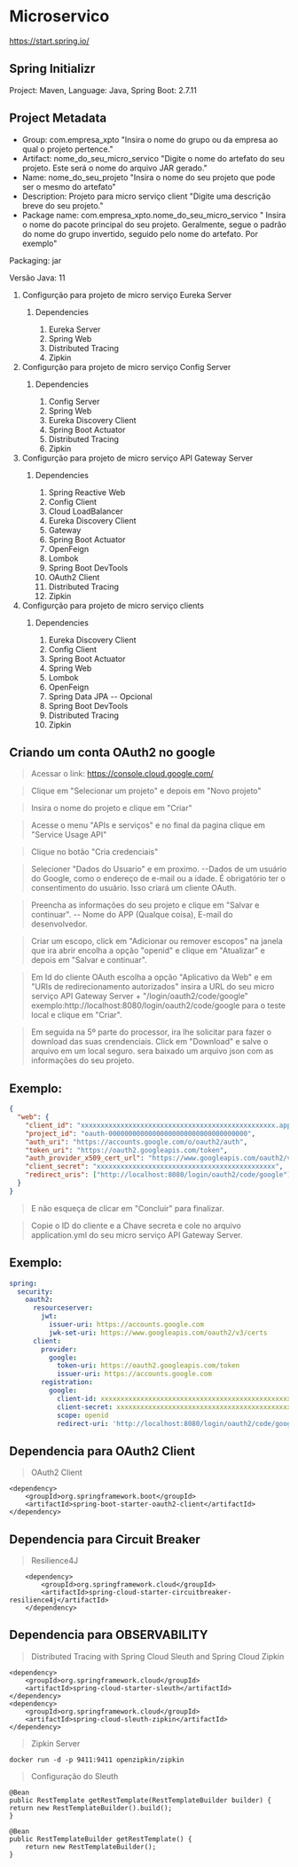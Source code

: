 # Microservico

https://start.spring.io/

## Spring Initializr

Project: Maven,
Language: Java,
Spring Boot: 2.7.11

## Project Metadata

<ul>
    <li>Group: com.empresa_xpto "Insira o nome do grupo ou da empresa ao qual o projeto pertence."</li>
    <li>Artifact: nome_do_seu_micro_servico "Digite o nome do artefato do seu projeto. Este será o nome do arquivo JAR gerado."</li>
    <li>Name: nome_do_seu_projeto "Insira o nome do seu projeto que pode ser o mesmo do artefato"</li>
    <li>Description: Projeto para micro serviço client "Digite uma descrição breve do seu projeto."</li>
    <li>Package name: com.empresa_xpto.nome_do_seu_micro_servico " Insira o nome do pacote principal do seu projeto. Geralmente, segue o padrão do nome do grupo invertido, seguido pelo nome do artefato. Por exemplo"</li>
</ul>

Packaging: jar

Versão Java: 11

<ol>
    <li>Configurção para projeto de micro serviço Eureka Server</li>
        <ol>
            <li>Dependencies</li>
                <ol>
                    <li>Eureka Server</li>
                    <li>Spring Web</li>
                    <li>Distributed Tracing</li>
                    <li>Zipkin</li>
                </ol>
        </ol>
    <li>Configurção para projeto de micro serviço Config Server</li>
        <ol>
            <li>Dependencies</li>
                <ol>
                    <li>Config Server</li>
                    <li>Spring Web</li>
                    <li>Eureka Discovery Client</li>
                    <li>Spring Boot Actuator</li>
                    <li>Distributed Tracing</li>
                    <li>Zipkin</li>
                </ol>
        </ol>
    <li>Configurção para projeto de micro serviço API Gateway Server</li>
        <ol>
            <li>Dependencies</li>
                <ol>
                    <li>Spring Reactive Web</li>
                    <li>Config Client</li>
                    <li>Cloud LoadBalancer</li>
                    <li>Eureka Discovery Client</li>
                    <li>Gateway</li>
                    <li>Spring Boot Actuator</li>
                    <li>OpenFeign</li>
                    <li>Lombok</li>
                    <li>Spring Boot DevTools</li>
                    <li>OAuth2 Client</li>
                    <li>Distributed Tracing</li>
                    <li>Zipkin</li>
                </ol>
        </ol>
    <li>Configurção para projeto de micro serviço clients</li>
        <ol>
            <li>Dependencies</li>
                <ol>
                    <li>Eureka Discovery Client</li>
                    <li>Config Client</li>
                    <li>Spring Boot Actuator</li>
                    <li>Spring Web</li>
                    <li>Lombok</li>
                    <li>OpenFeign</li>
                    <li>Spring Data JPA -- Opcional</li>
                    <li>Spring Boot DevTools</li>
                    <li>Distributed Tracing</li>
                    <li>Zipkin</li>
                </ol>
        </ol>
</ol>

## Criando um conta OAuth2 no google

> Acessar o link: https://console.cloud.google.com/

> Clique em "Selecionar um projeto" e depois em "Novo projeto"

> Insira o nome do projeto e clique em "Criar"

> Acesse o menu "APIs e serviços" e no final da pagina clique em "Service Usage API"

> Clique no botão "Cria credenciais"

> Selecioner "Dados do Usuario" e em proximo. --Dados de um usuário do Google, como o endereço de e-mail ou a idade. É obrigatório ter o consentimento do usuário. Isso criará um cliente OAuth.

> Preencha as informações do seu projeto e clique em "Salvar e continuar". -- Nome do APP (Qualque coisa), E-mail do desenvolvedor.

> Criar um escopo, click em "Adicionar ou remover escopos" na janela que ira abrir encolha a opção "openid" e clique em "Atualizar" e depois em "Salvar e continuar".

> Em Id do cliente OAuth escolha a opção "Aplicativo da Web" e em "URIs de redirecionamento autorizados" insira a URL do seu micro serviço API Gateway Server + "/login/oauth2/code/google" exemplo:http://localhost:8080/login/oauth2/code/google para o teste local e clique em "Criar".

> Em seguida na 5º parte do processor, ira lhe solicitar para fazer o download das suas crendenciais. Click em "Download" e salve o arquivo em um local seguro. sera baixado um arquivo json com as informações do seu projeto.

## Exemplo:

```json
{
  "web": {
    "client_id": "xxxxxxxxxxxxxxxxxxxxxxxxxxxxxxxxxxxxxxxxxxxxxxxxx.apps.googleusercontent.com",
    "project_id": "oauth-00000000000000000000000000000000000",
    "auth_uri": "https://accounts.google.com/o/oauth2/auth",
    "token_uri": "https://oauth2.googleapis.com/token",
    "auth_provider_x509_cert_url": "https://www.googleapis.com/oauth2/v1/certs",
    "client_secret": "xxxxxxxxxxxxxxxxxxxxxxxxxxxxxxxxxxxxxxxxxxxxx",
    "redirect_uris": ["http://localhost:8080/login/oauth2/code/google"]
  }
}
```

> E não esqueça de clicar em "Concluir" para finalizar.

> Copie o ID do cliente e a Chave secreta e cole no arquivo application.yml do seu micro serviço API Gateway Server.

## Exemplo:

```yml
spring:
  security:
    oauth2:
      resourceserver:
        jwt:
          issuer-uri: https://accounts.google.com
          jwk-set-uri: https://www.googleapis.com/oauth2/v3/certs
      client:
        provider:
          google:
            token-uri: https://oauth2.googleapis.com/token
            issuer-uri: https://accounts.google.com
        registration:
          google:
            client-id: xxxxxxxxxxxxxxxxxxxxxxxxxxxxxxxxxxxxxxxxxxxxxxxxx.apps.googleusercontent.com
            client-secret: xxxxxxxxxxxxxxxxxxxxxxxxxxxxxxxxxxxxxxxxxxxxxxxxx
            scope: openid
            redirect-uri: 'http://localhost:8080/login/oauth2/code/google'
```

## Dependencia para OAuth2 Client

> OAuth2 Client

    <dependency>
        <groupId>org.springframework.boot</groupId>
        <artifactId>spring-boot-starter-oauth2-client</artifactId>
    </dependency>

## Dependencia para Circuit Breaker

> Resilience4J

    	<dependency>
    		<groupId>org.springframework.cloud</groupId>
    		<artifactId>spring-cloud-starter-circuitbreaker-resilience4j</artifactId>
    	</dependency>

## Dependencia para OBSERVABILITY

> Distributed Tracing with Spring Cloud Sleuth and Spring Cloud Zipkin

    <dependency>
        <groupId>org.springframework.cloud</groupId>
        <artifactId>spring-cloud-starter-sleuth</artifactId>
    </dependency>
    <dependency>
        <groupId>org.springframework.cloud</groupId>
        <artifactId>spring-cloud-sleuth-zipkin</artifactId>
    </dependency>

> Zipkin Server

    docker run -d -p 9411:9411 openzipkin/zipkin

> Configuração do Sleuth

    @Bean
    public RestTemplate getRestTemplate(RestTemplateBuilder builder) {
    return new RestTemplateBuilder().build();
    }

    @Bean
    public RestTemplateBuilder getRestTemplate() {
    	return new RestTemplateBuilder();
    }
